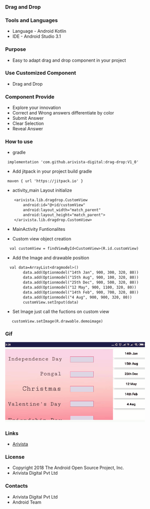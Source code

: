 ### Drag and Drop ###

### Tools and Languages ###

* Language - Android Kotlin
* IDE - Android Studio 3.1

### Purpose ###

* Easy to adapt drag and drop component in your project

### Use Customized Component ###

* Drag and Drop

### Component Provide ###

* Explore your innovation 
* Correct and Wrong answers differentiate by color
* Submit Answer
* Clear Selection
* Reveal Answer

### How to use ###
 * gradle 
```
 implementation 'com.github.arivista-digital:drag-drop:V1_0'
 ```
 * Add jitpack in your project build gradle
```
 maven { url 'https://jitpack.io' }
 ```
 * activity_main Layout initialize
```
    <arivista.lib.dragdrop.CustomView
        android:id="@+id/customView"
        android:layout_width="match_parent"
        android:layout_height="match_parent">
    </arivista.lib.dragdrop.CustomView>
```
* MainActivity Funtionalites

* Custom view object creation
```
  val customView = findViewById<CustomView>(R.id.customView)
```

* Add the Image and drawable position
```
  val data=ArrayList<dragmodel>()
        data.add(Optionmodel("14th Jan", 900, 300, 320, 80))
        data.add(Optionmodel("15th Aug", 900, 100, 320, 80))
        data.add(Optionmodel("25th Dec", 900, 500, 320, 80))
        data.add(Optionmodel("12 May", 900, 1100, 320, 80))
        data.add(Optionmodel("14th Feb", 900, 700, 320, 80))
        data.add(Optionmodel("4 Aug", 900, 900, 320, 80))
        customView.setInput(data)

```
* Set Image just call the fuctions on custom view
```
   customView.setImage(R.drawable.demoimage)
```    
### Gif ###
![Alt Text](/app/screenshot/demo.gif)
### Links ###
* [Arivista ](https://www.arivistadigital.org/ "Arivista ")

### License ###

* Copyright 2018 The Android Open Source Project, Inc.
* Arivista Digital Pvt Ltd

### Contacts ###

* Arivista Digital Pvt Ltd
* Android Team
